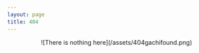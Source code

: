 ```yaml
---
layout: page
title: 404
---
```


<center>![There is nothing here](/assets/404gachifound.png)</center>
